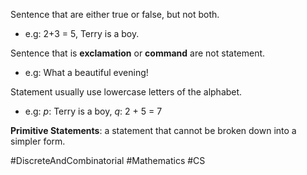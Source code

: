 Sentence that are either true or false, but not both.
- e.g: 2+3 = 5, Terry is a boy.

Sentence that is **exclamation** or **command** are not statement.
- e.g: What a beautiful evening!

Statement usually use lowercase letters of the alphabet.
- e.g:  $p$: Terry is a boy, $q$: 2 + 5 = 7

**Primitive Statements**: a statement that cannot be broken down into a simpler form.

#DiscreteAndCombinatorial #Mathematics #CS